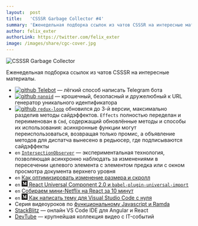 ```yaml
---
layout:  post
title:   'CSSSR Garbage Collector #4'
summary: 'Еженедельная подборка ссылок из чатов CSSSR на интересные материалы'
author: felix_exter
authorLink: https://twitter.com/felix_exter
image: /images/share/cgc-cover.jpg
---
```


[github]: /images/icons/github.png
[medium]: /images/icons/medium.png
[yt]: /images/icons/youtube.png

![CSSSR Garbage Collector](/images/share/cgc-cover.jpg)

Еженедельная подборка ссылок из чатов CSSSR на интересные материалы.

- [![github] Telebot](https://github.com/mullwar/telebot) — лёгкий способ написать Telegram бота
- [![github] `nanoid`](https://github.com/ai/nanoid) — крошечный, безопасный и дружелюбный к URL генератор уникального идентификатора
- [![github] `redux-loop`](https://github.com/redux-loop/redux-loop/releases/tag/v3.0.0) обновился до 3-й версии, максимально разделив методы сайдэффектов. `Effects` полностью переделан и переименован в `Cmd`, содержащий обновлённые методы и способы их использования: асинхронные функции могут переиспользоваться, возвращая только промис, а объявление методов для диспатча вынесено в редьюсер, где подписываются сайдэффекты
- `en` [`IntersectionObserver`](https://developer.mozilla.org/en-US/docs/Web/API/IntersectionObserver) — экспериментальная технология, позволяющая асинхронно наблюдать за изменениями в пересечении целевого элемента с элементом предка или с окном просмотра документа верхнего уровня
- `en` [Как оптимизировать изменение размера и скролл](https://iamakulov.com/notes/resize-scroll/)
- `en` [![medium] React Universal Component 2.0 и `babel-plugin-universal-import`](https://medium.com/faceyspacey/announcing-react-universal-component-2-0-babel-plugin-universal-import-5702d59ec1f4)
- `en` [Собираем мини-Netflix на React за 10 минут](https://scotch.io/tutorials/build-a-mini-netflix-with-react-in-10-minutes)
- `en` [![medium] Как написать тему для Visual Studio Code с нуля](https://medium.com/@caludio/how-to-write-a-visual-studio-code-color-theme-from-scratch-7ccb7e5da2aa)
- Серия видеоуроков по [функциональному Javascript и Ramda](https://monsterlessons.com/project/series/funkcionalnyj-javascript-i-ramda)
- [StackBlitz](https://stackblitz.com/) — онлайн VS Code IDE для Angular и React
- [DevTube](https://devtube.ru/) — крупнейшая коллекция видео с IT-событий
